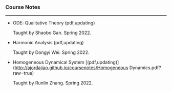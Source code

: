 ### Course Notes

------

- ODE: Qualitative Theory (pdf,updating)

  Taught by Shaobo Gan. Spring 2022.

- Harmonic Analysis (pdf,updating)

  Taught by Dongyi Wei. Spring 2022.
- Homogeneous Dynamical System [(pdf,updating)](http://ajordajiao.github.io/coursenotes/Homogeneous Dynamics.pdf?raw=true)

  Taught by Runlin Zhang. Spring 2022.
